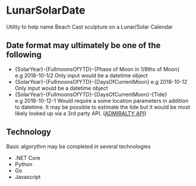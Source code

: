 # LunarSolarDate
Utility to help name Beach Cast sculpture on a Lunar/Solar Calendar

## Date format may ultimately be one of the following
- {SolarYear}-{FullmoonsOfYTD}-{Phase of Moon in 1/8ths of Moon}  
  e.g 2018-10-1/2
  Only input would be a datetime object
- {SolarYear}-{FullmoonsOfYTD}-{DaysOfCurrentMoon} 
e.g 2018-10-12
Only input would be a datetime object
- {SolarYear}-{FullmoonsOfYTD}-{DaysOfCurrentMoon}-{Tide}  
e.g 2018-10-12-1
Would require a some location parameters in addition to datetime.  It may be possible to estimate the tide but it would be most likely  looked up via a 3rd party API. ([ADMIRALTY API](https://admiraltyapi.portal.azure-api.net/))
  
## Technology
Basic algorythm may be completed in several technologies
- .NET Core
-  Python 
-  Go
-  Javascript 
